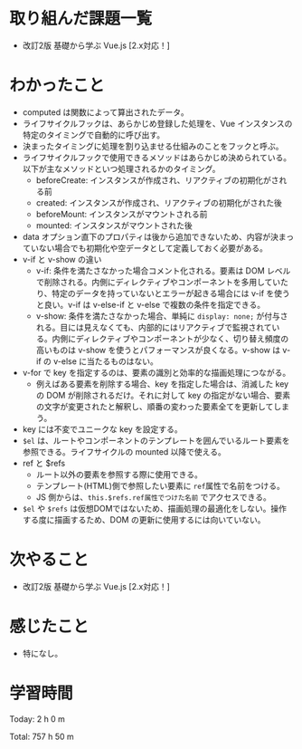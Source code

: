 # 取り組んだ課題一覧
- 改訂2版 基礎から学ぶ Vue.js [2.x対応！]

# わかったこと
- computed は関数によって算出されたデータ。
- ライフサイクルフックは、あらかじめ登録した処理を、Vue インスタンスの特定のタイミングで自動的に呼び出す。
- 決まったタイミングに処理を割り込ませる仕組みのことをフックと呼ぶ。
- ライフサイクルフックで使用できるメソッドはあらかじめ決められている。以下が主なメソッドといつ処理されるかのタイミング。
  - beforeCreate: インスタンスが作成され、リアクティブの初期化がされる前
  - created: インスタンスが作成され、リアクティブの初期化がされた後
  - beforeMount: インスタンスがマウントされる前
  - mounted: インスタンスがマウントされた後
- data オプション直下のプロパティは後から追加できないため、内容が決まっていない場合でも初期化や空データとして定義しておく必要がある。
- v-if と v-show の違い
  - v-if: 条件を満たさなかった場合コメント化される。要素は DOM レベルで削除される。内側にディレクティブやコンポーネントを多用していたり、特定のデータを持っていないとエラーが起きる場合には v-if を使うと良い。v-if は v-else-if と v-else で複数の条件を指定できる。
  - v-show: 条件を満たさなかった場合、単純に `display: none;` が付与される。目には見えなくても、内部的にはリアクティブで監視されている。内側にディレクティブやコンポーネントが少なく、切り替え頻度の高いものは v-show を使うとパフォーマンスが良くなる。v-show は v-if の v-else に当たるものはない。
- v-for で key を指定するのは、要素の識別と効率的な描画処理につながる。
  - 例えばある要素を削除する場合、key を指定した場合は、消滅した key の DOM が削除されるだけ。それに対して key の指定がない場合、要素の文字が変更されたと解釈し、順番の変わった要素全てを更新してしまう。
- key には不変でユニークな key を設定する。
- `$el` は、ルートやコンポーネントのテンプレートを囲んでいるルート要素を参照できる。ライフサイクルの mounted 以降で使える。
- ref と $refs
  - ルート以外の要素を参照する際に使用できる。
  - テンプレート(HTML)側で参照したい要素に `ref`属性で名前をつける。
  - JS 側からは、`this.$refs.ref属性でつけた名前` でアクセスできる。
- `$el` や `$refs` は仮想DOMではないため、描画処理の最適化をしない。操作する度に描画するため、DOM の更新に使用するには向いていない。

# 次やること
- 改訂2版 基礎から学ぶ Vue.js [2.x対応！]

# 感じたこと
- 特になし。

# 学習時間
Today: 2 h 0 m

Total: 757 h 50 m
